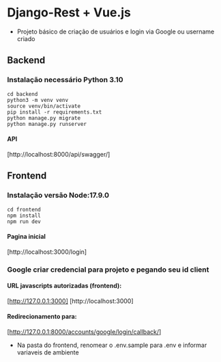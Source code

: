 # Django-Rest + Vue.js
- Projeto básico de criação de usuários e login via Google ou username criado

## Backend

### Instalação necessário Python 3.10
```
cd backend
python3 -m venv venv
source venv/bin/activate
pip install -r requirements.txt
python manage.py migrate
python manage.py runserver
```

#### API
[http://localhost:8000/api/swagger/]


## Frontend 
### Instalação versão Node:17.9.0

```
cd frontend
npm install
npm run dev
```

#### Pagina inicial
[http://localhost:3000/login]

### Google criar credencial para projeto e pegando seu id client 

#### URL javascripts autorizadas (frontend): 
[http://127.0.0.1:3000]
[http://localhost:3000]

#### Redirecionamento para:
[http://127.0.0.1:8000/accounts/google/login/callback/]

- Na pasta do frontend, renomear o .env.sample para .env e informar variaveis de ambiente
